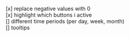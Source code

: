 
[x] replace negative values with 0  
[x] highlight which buttons i active  
[] different time periods (per day, week, month)  
[] tooltips  